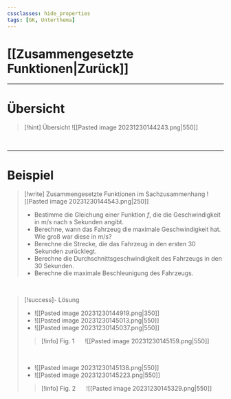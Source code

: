 ```yaml
---
cssclasses: hide_properties
tags: [GK, Unterthema]
---
```


# [[Zusammengesetzte Funktionen|Zurück]]

___
# Übersicht

>[!hint] Übersicht
>![[Pasted image 20231230144243.png|550]]

<br>

___
# Beispiel

>[!write] Zusammengesetzte Funktionen im Sachzusammenhang
>![[Pasted image 20231230144543.png|250]]
>
>- Bestimme die Gleichung einer Funktion $f$, die die Geschwindigkeit in m/s nach s Sekunden angibt.
>- Berechne, wann das Fahrzeug die maximale Geschwindigkeit hat.
>  Wie groß war diese in m/s?
>- Berechne die Strecke, die das Fahrzeug in den ersten 30 Sekunden zurücklegt.
>- Berechne die Durchschnittsgeschwindigkeit des Fahrzeugs in den 30 Sekunden.
>- Berechne die maximale Beschleunigung des Fahrzeugs.

<br>

>[!success]- Lösung
>- ![[Pasted image 20231230144919.png|350]]
>- ![[Pasted image 20231230145013.png|550]]
>- ![[Pasted image 20231230145037.png|550]]
>$\quad$
>>[!info] Fig. 1
>>$\quad$
>>![[Pasted image 20231230145159.png|550]]
>
>$\quad$
>- ![[Pasted image 20231230145138.png|550]]
>- ![[Pasted image 20231230145223.png|550]]
>$\quad$
>>[!info] Fig. 2
>>$\quad$
>>![[Pasted image 20231230145329.png|550]]

<br>
